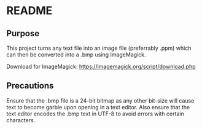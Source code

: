 # README

## Purpose
This project turns any text file into an image file (preferrably .ppm) which can then be converted into a .bmp using ImageMagick.

Download for ImageMagick: https://imagemagick.org/script/download.php

## Precautions
Ensure that the .bmp file is a 24-bit bitmap as any other bit-size will cause text to become garble upon opening in a text editor.
Also ensure that the text editor encodes the .bmp text in UTF-8 to avoid errors with certain characters.
